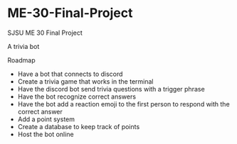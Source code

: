 # ME-30-Final-Project
 SJSU ME 30 Final Project

A trivia bot

Roadmap
- Have a bot that connects to discord
- Create a trivia game that works in the terminal
- Have the discord bot send trivia questions with a trigger phrase
- Have the bot recognize correct answers
- Have the bot add a reaction emoji to the first person to respond with the correct answer
- Add a point system
- Create a database to keep track of points
- Host the bot online
